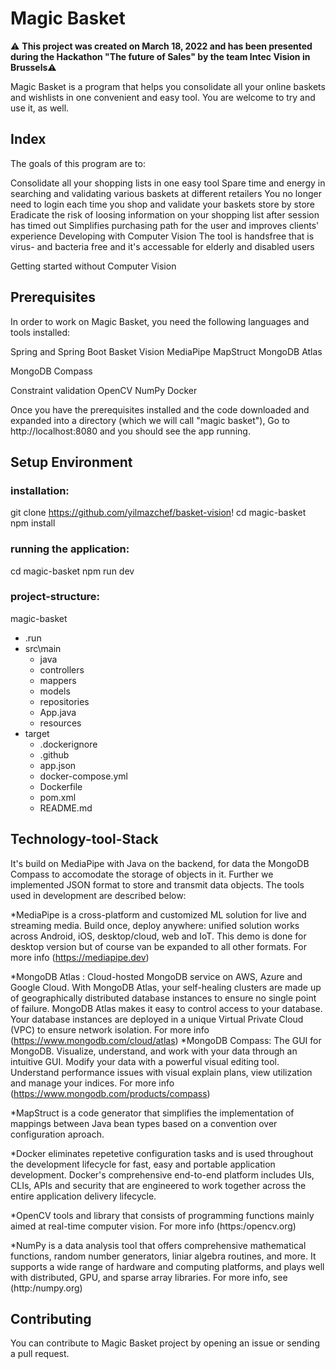 # Magic Basket

⚠️ **This project was created on March 18, 2022 and has been presented during the Hackathon "The future of Sales" by the team Intec Vision in Brussels**⚠️ 

Magic Basket is a program that helps you consolidate all your online baskets and wishlists in one convenient and easy tool. You are welcome to try and use it, as well.

## Index
The goals of this program are to:

Consolidate all your shopping lists in one easy tool
Spare time and energy in searching and validating various baskets at different retailers
You no longer need to login each time you shop and validate your baskets store by store
Eradicate the risk of loosing information on your shopping list after session has timed out
Simplifies purchasing path for the user and improves clients' experience
Developing with Computer Vision
The tool is handsfree that is virus- and bacteria free and it's accessable for elderly and disabled users

Getting started without Computer Vision

## Prerequisites
In order to work on Magic Basket, you need the following languages and tools installed:

Spring and Spring Boot
Basket Vision
MediaPipe
MapStruct
MongoDB Atlas

MongoDB Compass

Constraint validation
OpenCV
NumPy
Docker

Once you have the prerequisites installed and the code downloaded and expanded into a directory (which we will call "magic basket"),
Go to http://localhost:8080 and you should see the app running.

## Setup Environment

### installation:
git clone https://github.com/yilmazchef/basket-vision!
cd magic-basket
npm install

### running the application:
cd magic-basket
npm run dev

### project-structure:
magic-basket
* .run
* src\main
  * java
   * controllers
   * mappers
   * models
   * repositories
    * App.java
  * resources
* target
  * .dockerignore
  * .github
  * app.json
  * docker-compose.yml
  * Dockerfile
  * pom.xml
  * README.md

## Technology-tool-Stack

It's build on MediaPipe with Java on the backend, for data the MongoDB Compass to accomodate the storage of objects in it. Further we implemented JSON format to store and transmit data objects.
The tools used in development are described below:

*MediaPipe is a cross-platform and customized ML solution for live and streaming media. Build once, deploy anywhere: unified solution works across Android, iOS, desktop/cloud, web and IoT.
This demo is done for desktop version but of course van be expanded to all other formats. For more info (https://mediapipe.dev)

*MongoDB Atlas : Cloud-hosted MongoDB service on AWS, Azure and Google Cloud. With MongoDB Atlas, your self-healing clusters are made up of geographically distributed database instances to ensure no single point of failure. MongoDB Atlas makes it easy to control access to your database. Your database instances are deployed in a unique Virtual Private Cloud (VPC) to ensure network isolation. For more info (https://www.mongodb.com/cloud/atlas)
*MongoDB Compass: The GUI for MongoDB. Visualize, understand, and work with your data through an intuitive GUI. Modify your data with a powerful visual editing tool. Understand performance issues with visual explain plans, view utilization and manage your indices. For more info (https://www.mongodb.com/products/compass)

*MapStruct is a code generator that simplifies the implementation of mappings between Java bean types based on a convention over configuration aproach.

*Docker eliminates repetetive configuration tasks and is used throughout the development lifecycle for fast, easy and portable application development. Docker's comprehensive end-to-end platform includes UIs, CLIs, APIs and security that are engineered to work together across the entire application delivery lifecycle.

*OpenCV tools and library that consists of programming functions mainly aimed at real-time computer vision. For more info (https:/opencv.org)

*NumPy is a data analysis tool that offers comprehensive mathematical functions, random number generators, liniar algebra routines, and more. It supports a wide range of hardware and computing platforms, and plays well with distributed, GPU, and sparse array libraries. For more info, see (http:/numpy.org)

## Contributing

You can contribute to Magic Basket project by opening an issue or sending a pull request. 
